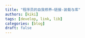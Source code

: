 ```yaml
---
title: "程序员的自我修养—链接-装载与库"
authors: [kiki]
tags: [develop, link, lib]
categories: [blog]
draft: false
---
```

